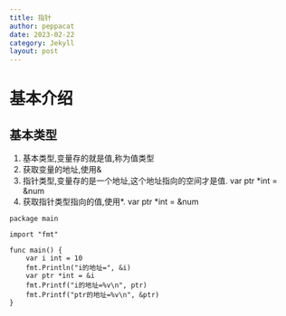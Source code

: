```yaml
---
title: 指针
author: peppacat
date: 2023-02-22
category: Jekyll
layout: post
---
```


# 基本介绍
## 基本类型
1. 基本类型,变量存的就是值,称为值类型
2. 获取变量的地址,使用&
3. 指针类型,变量存的是一个地址,这个地址指向的空间才是值. var ptr *int = &num
4. 获取指针类型指向的值,使用*. var ptr *int = &num

```
package main

import "fmt"

func main() {
	var i int = 10
	fmt.Println("i的地址=", &i)
	var ptr *int = &i
	fmt.Printf("i的地址=%v\n", ptr)
	fmt.Printf("ptr的地址=%v\n", &ptr)
}

```
